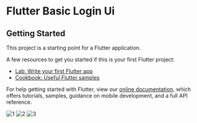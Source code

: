 # Flutter Basic Login Ui

## Getting Started

This project is a starting point for a Flutter application.

A few resources to get you started if this is your first Flutter project:

- [Lab: Write your first Flutter app](https://flutter.dev/docs/get-started/codelab)
- [Cookbook: Useful Flutter samples](https://flutter.dev/docs/cookbook)

For help getting started with Flutter, view our
[online documentation](https://flutter.dev/docs), which offers tutorials,
samples, guidance on mobile development, and a full API reference.

![1](https://user-images.githubusercontent.com/63741374/145031788-48149c08-6711-4b0a-8774-0066d2510bcf.jpg)
![2](https://user-images.githubusercontent.com/63741374/145031793-2a473d89-c6a1-4148-94ca-66453fb2b460.jpg)
![3](https://user-images.githubusercontent.com/63741374/145031797-6fa74452-d2ad-436c-b5f7-b58f997fd6ec.jpg)
